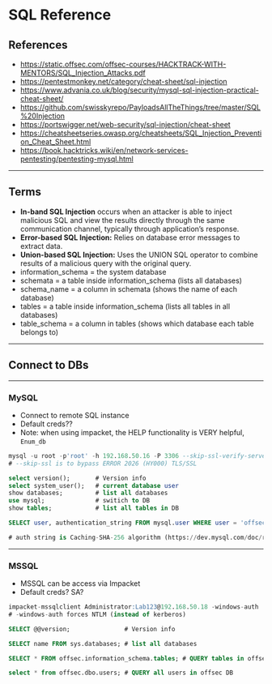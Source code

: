 # SQL Reference
## **References**
- https://static.offsec.com/offsec-courses/HACKTRACK-WITH-MENTORS/SQL_Injection_Attacks.pdf
- https://pentestmonkey.net/category/cheat-sheet/sql-injection
- https://www.advania.co.uk/blog/security/mysql-sql-injection-practical-cheat-sheet/
- https://github.com/swisskyrepo/PayloadsAllTheThings/tree/master/SQL%20Injection
- https://portswigger.net/web-security/sql-injection/cheat-sheet 
- https://cheatsheetseries.owasp.org/cheatsheets/SQL_Injection_Prevention_Cheat_Sheet.html 
- https://book.hacktricks.wiki/en/network-services-pentesting/pentesting-mysql.html
---
## Terms
- **In-band SQL Injection** occurs when an attacker is able to inject malicious SQL and view the results directly through the same communication channel, typically through applicationʼs response. 
 - **Error-based SQL Injection:** Relies on database error messages to extract data.
- **Union-based SQL Injection:** Uses the UNION SQL operator to combine results of a malicious query with the original query.
- information_schema = the system database
- schemata = a table inside information_schema (lists all databases) 
- schema_name = a column in schemata (shows the name of each database)
- tables = a table inside information_schema (lists all tables in all databases) 
- table_schema = a column in tables (shows which database each table belongs to)
---
## Connect to DBs
---
### MySQL
* Connect to remote SQL instance
* Default creds??
* Note:  when using impacket, the  HELP functionality is VERY helpful, `Enum_db`
```sql
mysql -u root -p'root' -h 192.168.50.16 -P 3306 --skip-ssl-verify-server-cert
# --skip-ssl is to bypass ERROR 2026 (HY000) TLS/SSL

select version();		# Version info
select system_user();	# current database user
show databases;			# list all databases
use mysql;              # switich to DB 
show tables;            # list all tables in DB

SELECT user, authentication_string FROM mysql.user WHERE user = 'offsec';	# query user/pass

# auth string is Caching-SHA-256 algorithm (https://dev.mysql.com/doc/refman/8.0/en/caching-sha2-pluggable-authentication.html)
```
---
### MSSQL
- MSSQL can be access via Impacket
- Default creds? SA?
```SQL
impacket-mssqlclient Administrator:Lab123@192.168.50.18 -windows-auth
# -windows-auth forces NTLM (instead of kerberos)

SELECT @@version;				# Version info

SELECT name FROM sys.databases;	# list all databases

SELECT * FROM offsec.information_schema.tables;	# QUERY tables in offsec DB

select * from offsec.dbo.users;	# QUERY all users in offsec DB

```

